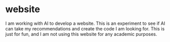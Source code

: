 # website
I am working with AI to develop a website. This is an experiment to see if AI can take my recommendations and create the code I am looking for. 
This is just for fun, and I am not using this website for any academic purposes. 
